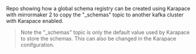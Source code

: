 Repo showing how a global schema registry can be created using Karapace with mirrormaker 2 to copy the "_schemas" topic to another kafka cluster with Karapace enabled. 

> Note the "_schemas" topic is only the default value used by Karapace to store the schemas. This can also be changed in the Karapace conifguration.
